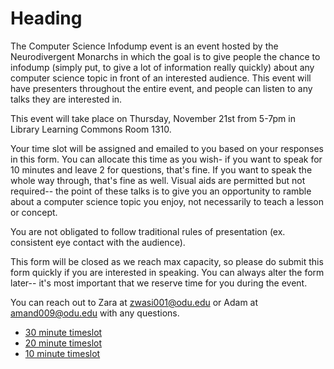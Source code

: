 # Heading

The Computer Science Infodump event is an event hosted by the Neurodivergent Monarchs in which the goal is to give people the chance to infodump (simply put, to give a lot of information really quickly) about any computer science topic in front of an interested audience. This event will have presenters throughout the entire event, and people can listen to any talks they are interested in.

This event will take place on Thursday, November 21st from 5-7pm in Library Learning Commons Room 1310.

Your time slot will be assigned and emailed to you based on your responses in this form. You can allocate this time as you wish- if you want to speak for 10 minutes and leave 2 for questions, that's fine. If you want to speak the whole way through, that's fine as well. Visual aids are permitted but not required-- the point of these talks is to give you an opportunity to ramble about a computer science topic you enjoy, not necessarily to teach a lesson or concept.

You are not obligated to follow traditional rules of presentation (ex. consistent eye contact with the audience).

This form will be closed as we reach max capacity, so please do submit this form quickly if you are interested in speaking. You can always alter the form later-- it's most important that we reserve time for you during the event.

You can reach out to Zara at zwasi001@odu.edu or Adam at amand009@odu.edu with any questions.

- [30 minute timeslot](https://www.google.com)
- [20 minute timeslot](https://www.google.com)
- [10 minute timeslot](https://www.google.com)
